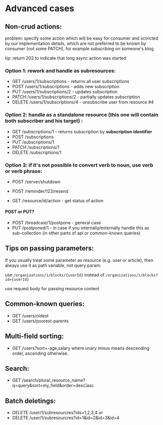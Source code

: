 # Advanced cases

## Non-crud actions:

problem: specify some action which will be easy for consumer and sctricted by our implementation details, which are not preferred to be known by consumer (not some PATCH), for example subscribing on someone's blog

tip: return 202 to indicate that long async action was started

### Option 1: rework and handle as subresources: 

* GET /users/1/subscriptions - returns all user subscriptions
* POST /users/1/subscriptions - adds new subscription
* PUT /users/1/subscriptions/2 - updates subscription
* PATCH /users/1/subscriptions/2 - partially updates subscription
* DELETE /users/1/subscriptions/4 - unsubscribe user from resource #4


### Option 2: handle as a standalone resource (this one will contain both subscriber and his target) :
 
* GET /subscriptions/1 - returns subscription by **subscription identifier**
* POST /subscriptions
* PUT /subscriptions/1
* PATCH /subscriptions/1
* DELETE /subscriptions/1

### Option 3: if it's not possible to convert verb to noun, use verb or verb phrase:

* POST /server/shutdown
* POST /reminder/123/resend

* GET /resource/id/action - get status of action

#### POST or PUT?

* POST /broadcast/1/postpone - general case
* PUT /postponed/1 - in case if you internally/externally handle this as sub-collection (in other parts of api or common-known queries)

## Tips on passing parameters:

If you usually treat some parameter as resource (e.g. user or article), then always use it as path variable, not query param:

use `/organizations/1/blocks/{userId}` instead of `/organizations/1/blocks?id={userId}`

use request body for passing resource content


## Common-known queries:

* GET /users/oldest
* GET /users/poorest-parents

## Multi-field sorting:

* GET /users?sort=-age,salary
where unary minus means descending order, ascending otherwise.

## Search:

* GET /search/plural_resource_name?q=query&sort=my_field&order=desc|asc

## Batch deletings:

* DELETE /user/1/subresourcres?ids=1,2,3,4
or
* DELETE /user/1/subresourcres?id=1&id=2&id=3&id=4

